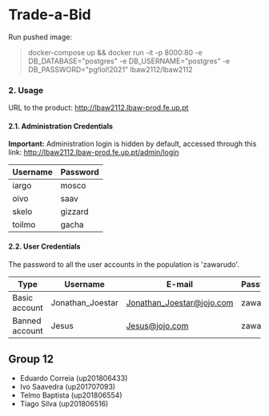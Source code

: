 # Trade-a-Bid

Run pushed image:  
> docker-compose up && docker run -it -p 8000:80 -e DB_DATABASE="postgres" -e DB_USERNAME="postgres" -e DB_PASSWORD="pg!lol!2021" lbaw2112/lbaw2112

### 2. Usage

URL to the product: http://lbaw2112.lbaw-prod.fe.up.pt  

#### 2.1. Administration Credentials

**Important:** Administration login is hidden by default, accessed through this link: http://lbaw2112.lbaw-prod.fe.up.pt/admin/login  

| Username | Password |
| -------- | -------- |
| iargo    | mosco    |
| oivo     | saav     |
| skelo    | gizzard  |
| toilmo   | gacha    |

#### 2.2. User Credentials

The password to all the user accounts in the population is 'zawarudo'.

| Type           | Username         | E-mail                    | Password |
| -------------- | ---------------- | ------------------------- | -------- |
| Basic account  | Jonathan_Joestar | Jonathan_Joestar@jojo.com | zawarudo |
| Banned account | Jesus            | Jesus@jojo.com            | zawarudo |


## Group 12

- Eduardo Correia (up201806433)
- Ivo Saavedra (up201707093)
- Telmo Baptista (up201806554)
- Tiago Silva  (up201806516)


